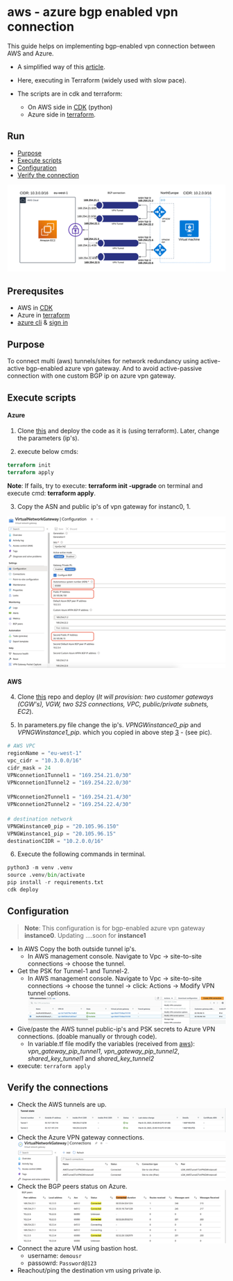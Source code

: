 # aws - azure bgp enabled vpn connection

This guide helps on implementing bgp-enabled vpn connection between AWS and Azure.

- A simplified way of this [article](https://learn.microsoft.com/en-us/azure/vpn-gateway/vpn-gateway-howto-aws-bgp).
- Here, executing in Terraform (widely used with slow pace).

- The scripts are in cdk and terraform:
  - On AWS side in [CDK](https://github.com/sree7k7/AWS-multi-S2S) (python)
  - Azure side in [terraform](https://developer.hashicorp.com/terraform/tutorials/azure-get-started).

## Run

- [Purpose](#purpose)
- [Execute scripts](#execute-scripts)
- [Configuration](#configuration)
- [Verify the connection](#verify-the-connections)

![AWS-Azure](pic/AWS-Azure-design.png)

## Prerequsites

- AWS in [CDK](https://docs.aws.amazon.com/cdk/v2/guide/getting_started.html)
- Azure in [terraform](https://developer.hashicorp.com/terraform/tutorials/azure-get-started)
- [azure cli](https://learn.microsoft.com/en-us/cli/azure/install-azure-cli) & [sign in](https://learn.microsoft.com/en-us/cli/azure/authenticate-azure-cli)

## Purpose

To connect multi (aws) tunnels/sites for network redundancy using active-active bgp-enabled azure vpn gateway.
And to avoid active-passive connection with one custom BGP ip on azure vpn gateway.

## Execute scripts

#### Azure

1. Clone [this](https://github.com/sree7k7/AWS-Azure-bgp-connection) and deploy the code as it is (using terraform). Later, change the parameters (ip's).

2. execute below cmds:

```terraform
terraform init
terraform apply
```

**Note**: If fails, try to execute: **terraform init -upgrade** on terminal and execute cmd: **terraform apply**.

3. Copy the ASN and public ip's of vpn gateway for instanc0, 1.

![Azure-vpn-gateway-active-active-mode](pic/azure-vpn-gateway.png)

#### AWS

4. Clone [this](https://github.com/sree7k7/AWS-multi-S2S) repo and deploy (*It will provision: two customer gateways (CGW's), VGW, two S2S connections, VPC, public/private subnets, EC2*).

5. In parameters.py file change the ip's. *VPNGWinstance0_pip* and
*VPNGWinstance1_pip*. which you copied in above step [3](#3) - (see pic).

```python
# AWS VPC
regionName = "eu-west-1"
vpc_cidr = "10.3.0.0/16"
cidr_mask = 24
VPNconnetion1Tunnel1 = "169.254.21.0/30"
VPNconnetion1Tunnel2 = "169.254.22.0/30"

VPNconnetion2Tunnel1 = "169.254.21.4/30"
VPNconnetion2Tunnel2 = "169.254.22.4/30"      

# destination network
VPNGWinstance0_pip = "20.105.96.150"
VPNGWinstance1_pip = "20.105.96.15"
destinationCIDR = "10.2.0.0/16"
```

6. Execute the following commands in terminal.

```python
python3 -m venv .venv
source .venv/bin/activate
pip install -r requirements.txt
cdk deploy
```

## Configuration

> **Note**: This configuration is for bgp-enabled azure vpn gateway **instance0**. Updating ....soon for **instance1**

- In AWS Copy the both outside tunnel ip's.
  - In AWS management console. Navigate to Vpc → site-to-site connections → choose the tunnel.
- Get the PSK for Tunnel-1 and Tunnel-2.
  - In AWS management console. Navigate to Vpc → site-to-site connections → choose the tunnel → click: Actions → Modify VPN tunnel options.
  ![ModifyVPNTunnel](pic/AWS-modify-vpn.png)
- Give/paste the AWS tunnel public-ip's and PSK secrets to Azure VPN connections. (doable manually or through code).
  - In variable.tf file modify the variables (received from [aws](#aws)): *vpn_gateway_pip_tunnel1*, *vpn_gateway_pip_tunnel2*,
  *shared_key_tunnel1* and *shared_key_tunnel2*
- execute: `terraform apply`

## Verify the connections

- Check the AWS tunnels are up.![TunnelState](pic/AWS-tunnel-state.png)
- Check the Azure VPN gateway connections.
![AzureVPNGWconnections](pic/vpn-connections.png)
- Check the BGP peers status on Azure.
![AzureBGP-peers](pic/azure-bgp-peers.png)
- Connect the azure VM using bastion host.
  - username: `demousr`
  - passowrd: `Password@123`
- Reachout/ping the destination vm using private ip.
